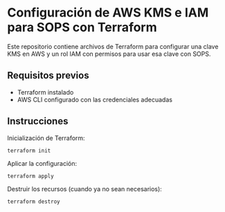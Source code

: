 # Configuración de AWS KMS e IAM para SOPS con Terraform

Este repositorio contiene archivos de Terraform para configurar una clave KMS en AWS y un rol IAM con permisos para usar esa clave con SOPS.

## Requisitos previos

 - Terraform instalado
 - AWS CLI configurado con las credenciales adecuadas

## Instrucciones

Inicialización de Terraform:

```
terraform init
```
Aplicar la configuración:

```
terraform apply
```
Destruir los recursos (cuando ya no sean necesarios):
```
terraform destroy
```
